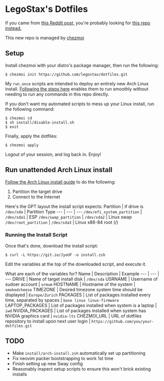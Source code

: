 # LegoStax's Dotfiles

If you came from [this Reddit post,](https://www.reddit.com/r/unixporn/comments/6drt6c/awesomewm_noobs_paradise/) you're probably looking for [this repo instead.](https://github.com/legostax/dotfiles-old)

This new repo is managed by [chezmoi](https://www.chezmoi.io/)

## Setup
Install chezmoi with your distro's package manager, then run the following:
```
$ chezmoi init https://github.com/legostax/dotfiles.git
```

My `run_once` scripts are intended to deploy an entirely new Arch Linux install. [Following the steps here](https://gist.github.com/legostax/5e52f3b97e61cb5e25c989930b6fc240) enables them to run smoothly without needing to run any commands in this repo directly.

If you don't want my automated scripts to mess up your Linux install, run the following command:
```
$ chezmoi cd
$ sh install/disable-install.sh
$ exit
```

Finally, apply the dotfiles:
```
$ chezmoi apply
```

Logout of your session, and log back in. Enjoy!

## Run unattended Arch Linux install

[Follow the Arch Linux install guide](https://wiki.archlinux.org/title/Installation_guide) to do the following:
1) Partition the target drive
2) Connect to the Internet

Here's the GPT layout the install script expects:
Partition | if drive is `/dev/sda` | Partition Type
--- | --- | ---
`/dev/efi_system_partition` | `/dev/sda1` | ESP
`/dev/swap_partition` | `/dev/sda2` | Linux swap
`/dev/root_partition` | `/dev/sda3` | Linux x86-84 root (/)

### Running the Install Script

Once that's done, download the install script:
```
$ curl -L https://git.io/JyoUF -o install.zsh
```

Edit the variables at the top of the downloaded script, and execute it.

What are each of the variables for?
Name | Description | Example
--- | --- | ---
DRIVE | Name of target install disk | `/dev/sda`
USRNAME | Username of sudoer account | `urmum`
HOSTNAME | Hostname of the system | `smokedcheese`
TIMEZONE | Desired timezone system time should be displayed | `Europe/Zurich`
PACKAGES | List of packages installed every time, separated by spaces | `base linux linux-firmware`
LAPTOP_PACKAGES | List of packages installed when system is a laptop | `iwd`
NVIDIA_PACKAGES | List of packages installed when system has NVIDIA graphics card | `nvidia-lts`
CHEZMOI_URL | URL of dotfiles repository to install upon next user login | `https://github.com/you/your-dotfiles.git`

## TODO

- Make `install/arch-install.zsh` automatically set up partitioning
- Fix neovim packer bootstrapping to work 1st time
- Finish setting up new Sway config
- Reasonably inspect setup scripts to ensure this won't brick existing installs
